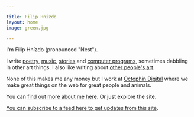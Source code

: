 ```yaml
---

title: Filip Hnízdo
layout: home
image: green.jpg

---
```


I'm Filip Hnízdo (pronounced "Nest").

I write [poetry](/tag/poetry), [music](#music), [stories](/tag/stories) and [computer programs](/tag/code), sometimes dabbling in other art things. I also like writing about [other people's art](/tag/art-tribute).

None of this makes me any money but I work at [Octophin Digital](https://octophindigital.com) where we make great things on the web for great people and animals.

You can [find out more about me here](/about). Or just explore the site.

[You can subscribe to a feed here to get updates from this site](https://filipnest.com/feed.xml).
